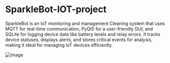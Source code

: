 # SparkleBot-IOT-project
SparkleBot is an IoT monitoring and management Cleaning system that uses MQTT for real-time communication, PyQt5 for a user-friendly GUI, and SQLite for logging device data like battery levels and relay errors. It tracks device statuses, displays alerts, and stores critical events for analysis, making it ideal for managing IoT devices efficiently.

![image](https://www.google.com/url?sa=i&url=https%3A%2F%2Fen.ac-illust.com%2Fclip-art%2F22338521%2Frobot-vacuum-cleaner&psig=AOvVaw0-r8YP38N0oeQmBoFXUnbc&ust=1737975929193000&source=images&cd=vfe&opi=89978449&ved=0CBQQjRxqFwoTCKjJzaqgk4sDFQAAAAAdAAAAABAE)
